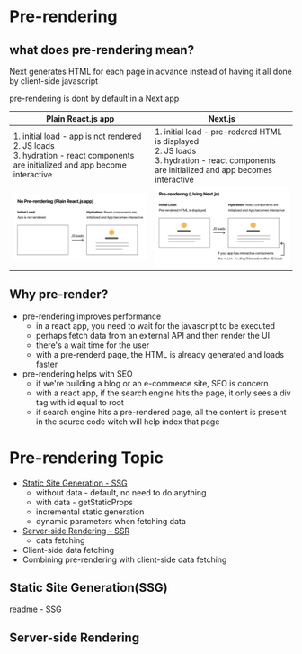 # Pre-rendering

## what does pre-rendering mean?

Next generates HTML for each page in advance instead of having it all done by client-side javascript

pre-rendering is dont by default in a Next app

| Plain React.js app                                                                                                                     | Next.js                                                                                                                                           |
| -------------------------------------------------------------------------------------------------------------------------------------- | ------------------------------------------------------------------------------------------------------------------------------------------------- |
| 1. initial load - app is not rendered<br />2. JS loads<br />3. hydration - react components are initialized and app become interactive | 1. initial load - pre-redered HTML is displayed<br />2. JS loads<br />3. hydration - react components are initialized and app becomes interactive |
| ![no pre-rendering](./assets/no-pre-rendering-with-plain-react.png)                                                                    | ![pre-rendering](./assets/pre-rendering-with-nextjs.png)                                                                                          |

## Why pre-render?

- pre-rendering improves performance
  - in a react app, you need to wait for the javascript to be executed
  - perhaps fetch data from an external API and then render the UI
  - there's a wait time for the user
  - with a pre-renderd page, the HTML is already generated and loads faster
- pre-rendering helps with SEO
  - if we're building a blog or an e-commerce site, SEO is concern
  - with a react app, if the search engine hits the page, it only sees a div tag with id equal to root
  - if search engine hits a pre-rendered page, all the content is present in the source code witch will help index that page

# Pre-rendering Topic

- [Static Site Generation - SSG](#static-site-generation)
  - without data - default, no need to do anything
  - with data - getStaticProps
  - incremental static generation
  - dynamic parameters when fetching data
- [Server-side Rendering - SSR](#server-side-rendering)
  - data fetching
- Client-side data fetching
- Combining pre-rendering with client-side data fetching

## Static Site Generation(SSG)

[readme - SSG](./pre-rendering-SSG.md)

## Server-side Rendering
